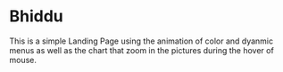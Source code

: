 # Bhiddu
This is a simple Landing Page using the animation of color and dyanmic menus as well as the chart that zoom in the pictures during the hover of mouse.
